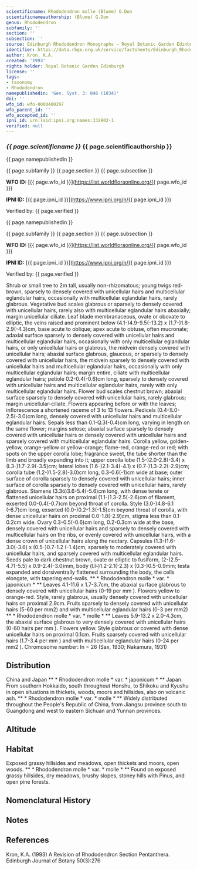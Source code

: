 ```yaml
---
scientificname: Rhododendron molle (Blume) G.Don
scientificnameauthorship: (Blume) G.Don
genus: Rhododendron
subfamily: ''
section: ''
subsection: ''
source: Edinburgh Rhododendron Monographs – Royal Botanic Garden Edinburgh
identifier: https://data.rbge.org.uk/service/factsheets/Edinburgh_Rhododendron_Monographs.xhtml
author: Kron, K.A.
created: '1993'
rights holder: Royal Botanic Garden Edinburgh
license: ''
tags:
- taxonomy
- Rhododendron
namepublishedin: 'Gen. Syst. 3: 846 (1834)'
doi: ''
wfo_id: wfo-0000400297
wfo_parent_id: ''
wfo_accepted_id: ''
ipni_id: urn:lsid:ipni.org:names:332902-1
verified: null
---
```

### _{{ page.scientificname }}_ {{ page.scientificauthorship }}
 {{ page.namepublishedin }}

{{ page.subfamily }} {{ page.section }} {{ page.subsection }}

**WFO ID:** [{{ page.wfo_id }}](https://list.worldfloraonline.org/{{ page.wfo_id }})

**IPNI ID:** [{{ page.ipni_id }}](https://www.ipni.org/n/{{ page.ipni_id }})

Verified by: {{ page.verified }}

 {{ page.namepublishedin }}

{{ page.subfamily }} {{ page.section }} {{ page.subsection }}

**WFO ID:** [{{ page.wfo_id }}](https://list.worldfloraonline.org/{{ page.wfo_id }})

**IPNI ID:** [{{ page.ipni_id }}](https://www.ipni.org/n/{{ page.ipni_id }})

Verified by: {{ page.verified }}



Shrub or small tree to 2m tall, usually non-rhizomatous; young twigs red-brown, sparsely to densely covered with unicellular hairs and multicellular eglandular hairs, occasionally with multicellular eglandular hairs, rarely glabrous. Vegetative bud scales glabrous or sparsely to densely covered with unicellular hairs, rarely also with multicellular eglandular hairs abaxially; margin unicellular ciliate. Leaf blade membranaceous, ovate or obovate to elliptic, the veins raised and prominent below (4.1-)4.9-9.5(-13.2) x (1.7-)1.8-2.9(-4.3)cm, base acute to oblique; apex acute to obtuse, often mucronate; adaxial surface sparsely to densely covered with unicellular hairs and multicellular eglandular hairs, occasionally with only multicellular eglandular hairs, or only unicellular hairs or glabrous, the midvein densely covered with unicellular hairs; abaxial surface glabrous, glaucous, or sparsely to densely covered with unicellular hairs, the midvein sparsely to densely covered with unicellular hairs and multicellular eglandular hairs, occasionally with only multicellular eglandular hairs; margin entire, ciliate with multicellular eglandular hairs; petiole 0.2-0.4(-0.6)cm long, sparsely to densely covered with unicellular hairs and multicellular eglandular hairs, rarely with only multicellular eglandular hairs. Flower bud scales chestnut brown; abaxial surface sparsely to densely covered with unicellular hairs, rarely glabrous; margin unicellular-ciliate. Flowers appearing before or with the leaves; inflorescence a shortened raceme of 3 to 13 flowers. Pedicels (0.4-)L0-2.5(-3.0)cm long, densely covered with unicellular hairs and multicellular eglandular hairs. Sepals less than 0.1-Q.3(-0.4)cm long, varying in length on the same flower; margins setose; abaxial surface sparsely to densely covered with unicellular hairs or densely covered with unicellular hairs and sparsely covered with multicellular eglandular hairs. Corolla yellow, golden-yellow, orange-yellow or yellow-orange; flame-red, orange-red or red; with spots on the upper corolla lobe; fragrance sweet, the tube shorter than the limb and broadly expanding into it; upper corolla lobe (1.5-)2.0-2.8(-3.4) x (L3-)1.7-2.9(-3.5)cm; lateral lobes (1.6-)2.1-3.4(-4.1) x (0.7-)1.3-2.2(-2.9)cm; corolla tube (1.2-)1.5-2.8(-3.0)cm long, 0.3-0.6(-1)cm wide at base; outer surface of corolla sparsely to densely covered with unicellular hairs; inner surface of corolla sparsely to densely covered with unicellular hairs, rarely glabrous. Stamens (3.3ó)3.6-5.4(-5.6)cm long, with dense terete or flattened unicellular hairs on proximal (1.1-)1.3-2.5(-2.6)cm of filament, exserted 0.0-0.4(-0.7)cm beyond throat of corolla. Style (3.0-)4.8-6.1 (-6.7)cm long, exserted (0.0-)0.2-1.3(-1.5)cm beyond throat of corolla, with dense unicellular hairs on proximal 0.0-1.8(-2.9)cm, stigma less than 0.1-0.2cm wide. Ovary 0.3-0.5(-0.6)cm long, 0.2-0.3cm wide at the base, densely covered with unicellular hairs and sparsely to densely covered with multicellular hairs on the ribs, or evenly covered with unicellular hairs, with a dense crown of unicellular hairs along the nectary. Capsules (1.3-)1.6-3.0(-3.6) x (0.5-)0.7-1.2 (-1.4)cm, sparsely to moderately covered with unicellular hairs, and sparsely covered with multicellular eglandular hairs. Seeds pale to dark chestnut brown, ovate or elliptic to fusiform, (2-)2.5-4.7(-5.5) x 0.9-2.4(-3.0)mm, body (l.l-)1.2-2.1(-2.3) x (0.3-)0.5-0.9mm; testa expanded and dorsiventrally flattened surrounding the body, the cells elongate, with tapering end-walls. ** * Rhododendron molle * var. * japonicum * ** Leaves 4.1-11.6 x 1.7-3.7cm, the abaxial surface glabrous to densely covered with unicellular hairs (0-19 per mm ). Flowers yellow to orange-red. Style, rarely glabrous, usually densely covered with unicellular hairs on proximal 2.9cm. Fruits sparsely to densely covered with unicellular hairs (5-60 per mm2) and with multicellular eglandular hairs (0-3 per mm2) ** * Rhododendron molle * var. * molle * ** Leaves 5.9-13.2 x 2.0-4.3cm, the abaxial surface glabrous to very densely covered with unicellular hairs (0-60 hairs per mm ). Flowers yellow. Style glabrous or covered with dense unicellular hairs on proximal 0.1cm. Fruits sparsely covered with unicellular hairs (1.7-3.4 per mm ) and with multicellular eglandular hairs (0-24 per mm2 ). Chromosome number: In = 26 (Sax, 1930; Nakamura, 1931)

## Distribution
China and Japan ** * Rhododendron molle * var. * japonicum * ** Japan. From southern Hokkaido, south throughout Honshu, to Shikoku and Kyushu in open situations in thickets, woods, moors and hillsides, also on volcanic ash. ** * Rhododendron molle * var. * molle * ** Widely distributed throughout the People's Republic of China, from Jiangsu province south to Guangdong and west to eastern Sichuan and Yunnan provinces.

## Altitude


## Habitat
Exposed grassy hillsides and meadows, open thickets and moors, open woods. ** * Rhododendron molle * var. * molle * ** Found on exposed grassy hillsides, dry meadows, brushy slopes, stoney hills with Pinus, and open pine forests.

## Nomenclatural History

                       
## Notes


## References

Kron, K.A. (1993) A Revision of Rhododendron Section Pentanthera. Edinburgh Journal of Botany 50(3):276
